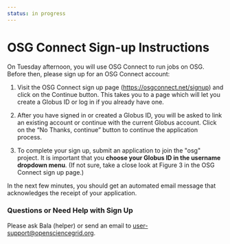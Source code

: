 ```yaml
---
status: in progress
---
```


# OSG Connect Sign-up Instructions

On Tuesday afternoon, you will use OSG Connect to run jobs on OSG.  Before then, please sign up for an OSG Connect
account:

1. Visit the OSG Connect sign up page (<https://osgconnect.net/signup>) and click on the Continue button.  This takes
   you to a page which will let you create a Globus ID or log in if you already have one.

1. After you have signed in or created a Globus ID, you will be asked to link an existing account or continue with the
   current Globus account.  Click on the “No Thanks, continue” button to continue the application process.

1. To complete your sign up, submit an application to join the "osg" project.  It is important that you **choose your
   Globus ID in the username dropdown menu**.  (If not sure, take a close look at Figure 3 in the OSG Connect sign up
   page.)

In the next few minutes, you should get an automated email message that acknowledges the receipt of your application.

### Questions or Need Help with Sign Up

Please ask Bala (helper) or send an email to <user-support@opensciencegrid.org>.
